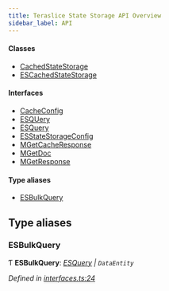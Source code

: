 ```yaml
---
title: Teraslice State Storage API Overview
sidebar_label: API
---
```


#### Classes

* [CachedStateStorage](classes/cachedstatestorage.md)
* [ESCachedStateStorage](classes/escachedstatestorage.md)

#### Interfaces

* [CacheConfig](interfaces/cacheconfig.md)
* [ESQUery](interfaces/esquery.md)
* [ESQuery](interfaces/esquery.md)
* [ESStateStorageConfig](interfaces/esstatestorageconfig.md)
* [MGetCacheResponse](interfaces/mgetcacheresponse.md)
* [MGetDoc](interfaces/mgetdoc.md)
* [MGetResponse](interfaces/mgetresponse.md)

#### Type aliases

* [ESBulkQuery](overview.md#esbulkquery)

## Type aliases

###  ESBulkQuery

Ƭ **ESBulkQuery**: *[ESQuery](interfaces/esquery.md) | `DataEntity`*

*Defined in [interfaces.ts:24](https://github.com/terascope/teraslice/blob/d3a803c3/packages/teraslice-state-storage/src/interfaces.ts#L24)*

